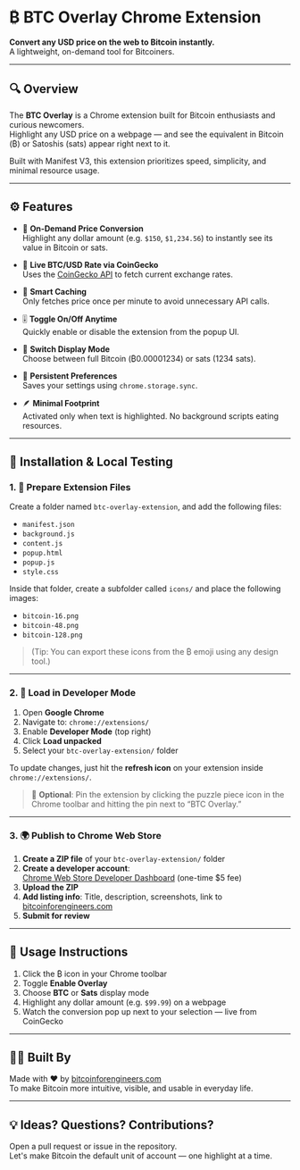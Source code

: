 # ₿ BTC Overlay Chrome Extension

**Convert any USD price on the web to Bitcoin instantly.**  
A lightweight, on-demand tool for Bitcoiners.

---

## 🔍 Overview

The **BTC Overlay** is a Chrome extension built for Bitcoin enthusiasts and curious newcomers.  
Highlight any USD price on a webpage — and see the equivalent in Bitcoin (₿) or Satoshis (sats) appear right next to it.

Built with Manifest V3, this extension prioritizes speed, simplicity, and minimal resource usage.

---

## ⚙️ Features

- 🔁 **On-Demand Price Conversion**  
  Highlight any dollar amount (e.g. `$150`, `$1,234.56`) to instantly see its value in Bitcoin or sats.

- 🦎 **Live BTC/USD Rate via CoinGecko**  
  Uses the [CoinGecko API](https://coingecko.com) to fetch current exchange rates.

- 🧠 **Smart Caching**  
  Only fetches price once per minute to avoid unnecessary API calls.

- 🎚️ **Toggle On/Off Anytime**  
  Quickly enable or disable the extension from the popup UI.

- 🔄 **Switch Display Mode**  
  Choose between full Bitcoin (₿0.00001234) or sats (1234 sats).

- 💾 **Persistent Preferences**  
  Saves your settings using `chrome.storage.sync`.

- 🪶 **Minimal Footprint**  
  Activated only when text is highlighted. No background scripts eating resources.

---

## 🧪 Installation & Local Testing

### 1. 📂 Prepare Extension Files

Create a folder named `btc-overlay-extension`, and add the following files:

- `manifest.json`  
- `background.js`  
- `content.js`  
- `popup.html`  
- `popup.js`  
- `style.css`

Inside that folder, create a subfolder called `icons/` and place the following images:

- `bitcoin-16.png`  
- `bitcoin-48.png`  
- `bitcoin-128.png`

> (Tip: You can export these icons from the ₿ emoji using any design tool.)

---

### 2. 🧪 Load in Developer Mode

1. Open **Google Chrome**
2. Navigate to: `chrome://extensions/`
3. Enable **Developer Mode** (top right)
4. Click **Load unpacked**
5. Select your `btc-overlay-extension/` folder

To update changes, just hit the **refresh icon** on your extension inside `chrome://extensions/`.

> 🔖 **Optional**: Pin the extension by clicking the puzzle piece icon in the Chrome toolbar and hitting the pin next to “BTC Overlay.”

---

### 3. 🌍 Publish to Chrome Web Store

1. **Create a ZIP file** of your `btc-overlay-extension/` folder
2. **Create a developer account**:  
   [Chrome Web Store Developer Dashboard](https://chrome.google.com/webstore/devconsole) (one-time $5 fee)
3. **Upload the ZIP**
4. **Add listing info**: Title, description, screenshots, link to [bitcoinforengineers.com](https://bitcoinforengineers.com)
5. **Submit for review**

---

## 🚀 Usage Instructions

1. Click the ₿ icon in your Chrome toolbar
2. Toggle **Enable Overlay**
3. Choose **BTC** or **Sats** display mode
4. Highlight any dollar amount (e.g. `$99.99`) on a webpage
5. Watch the conversion pop up next to your selection — live from CoinGecko

---

## 👷‍♂️ Built By

Made with ❤️ by [bitcoinforengineers.com](https://bitcoinforengineers.com)  
To make Bitcoin more intuitive, visible, and usable in everyday life.

---

## 💡 Ideas? Questions? Contributions?

Open a pull request or issue in the repository.  
Let's make Bitcoin the default unit of account — one highlight at a time.
